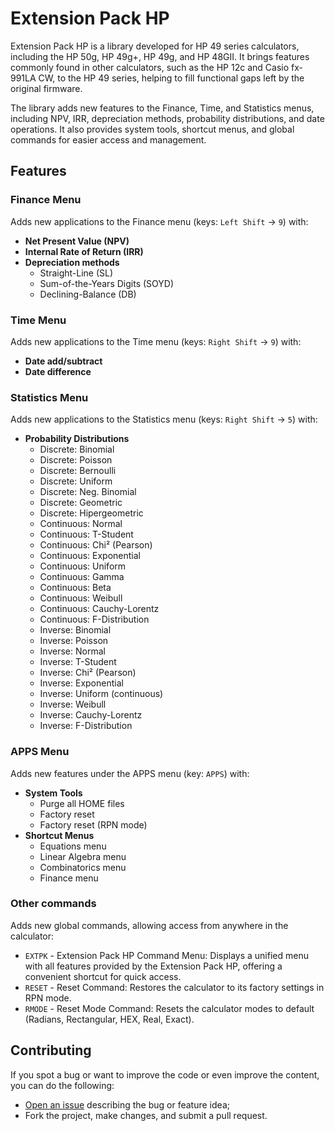 # Extension Pack HP

Extension Pack HP is a library developed for HP 49 series calculators, including the HP 50g, HP 49g+, HP 49g, and HP 48GII. It brings features commonly found in other calculators, such as the HP 12c and Casio fx-991LA CW, to the HP 49 series, helping to fill functional gaps left by the original firmware.

The library adds new features to the Finance, Time, and Statistics menus, including NPV, IRR, depreciation methods, probability distributions, and date operations. It also provides system tools, shortcut menus, and global commands for easier access and management.

## Features

### Finance Menu

Adds new applications to the Finance menu (keys: `Left Shift` → `9`) with:

- **Net Present Value (NPV)**
- **Internal Rate of Return (IRR)**
- **Depreciation methods**
    - Straight-Line (SL)
    - Sum-of-the-Years Digits (SOYD)
    - Declining-Balance (DB)

### Time Menu

Adds new applications to the Time menu (keys: `Right Shift` → `9`) with:

- **Date add/subtract**
- **Date difference**

### Statistics Menu

Adds new applications to the Statistics menu (keys: `Right Shift` → `5`) with:
- **Probability Distributions**
    - Discrete: Binomial
    - Discrete: Poisson
    - Discrete: Bernoulli
    - Discrete: Uniform
    - Discrete: Neg. Binomial
    - Discrete: Geometric
    - Discrete: Hipergeometric
    - Continuous: Normal
    - Continuous: T-Student
    - Continuous: Chi² (Pearson)
    - Continuous: Exponential
    - Continuous: Uniform
    - Continuous: Gamma
    - Continuous: Beta
    - Continuous: Weibull
    - Continuous: Cauchy-Lorentz
    - Continuous: F-Distribution
    - Inverse: Binomial
    - Inverse: Poisson
    - Inverse: Normal
    - Inverse: T-Student
    - Inverse: Chi² (Pearson)
    - Inverse: Exponential
    - Inverse: Uniform (continuous)
    - Inverse: Weibull
    - Inverse: Cauchy-Lorentz
    - Inverse: F-Distribution

### APPS Menu

Adds new features under the APPS menu (key: `APPS`) with:

- **System Tools**
    - Purge all HOME files
    - Factory reset
    - Factory reset (RPN mode)
- **Shortcut Menus**
    - Equations menu
    - Linear Algebra menu
    - Combinatorics menu
    - Finance menu

### Other commands

Adds new global commands, allowing access from anywhere in the calculator:

- `EXTPK` - Extension Pack HP Command Menu: Displays a unified menu with all features provided by the Extension Pack HP, offering a convenient shortcut for quick access.
- `RESET` - Reset Command: Restores the calculator to its factory settings in RPN mode.
- `RMODE` - Reset Mode Command: Resets the calculator modes to default (Radians, Rectangular, HEX, Real, Exact).

## Contributing

If you spot a bug or want to improve the code or even improve the content, you can do the following:

- [Open an issue](https://github.com/cfgnunes/extension-pack-hp/issues/new)
  describing the bug or feature idea;
- Fork the project, make changes, and submit a pull request.
